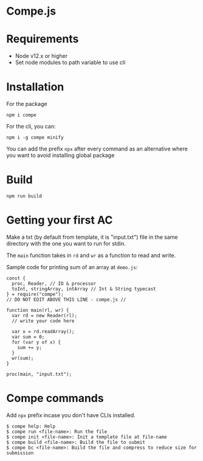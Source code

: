 # Compe.js

# Requirements
- Node v12.x or higher
- Set node modules to path variable to use cli
# Installation
For the package
```
npm i compe
```
For the cli, you can:
```
npm i -g compe minify
```
You can add the prefix `npx` after every command as an alternative where you want to avoid installing global package
# Build
```
npm run build
```
# Getting your first AC
Make a txt (by default from template, it is "input.txt") file in the same directory with the one you want to run for stdin.

The `main` function takes in `rd` and `wr` as a function to read and write.

Sample code for printing sum of an array at `demo.js`:
```
const {
  proc, Reader, // IO & processor
  toInt, stringArray, intArray // Int & String typecast
} = require("compe");
// DO NOT EDIT ABOVE THIS LINE - compe.js //

function main(rl, wr) {
  var rd = new Reader(rl);
  // write your code here

  var x = rd.readArray();
  var sum = 0;
  for (var y of x) {
    sum += y;
  }
  wr(sum);
}

proc(main, "input.txt");
```

# Compe commands
Add `npx` prefix incase you don't have CLIs installed.
```
$ compe help: Help
$ compe run <file-name>: Run the file
$ compe init <file-name>: Init a template file at file-name
$ compe build <file-name>: Build the file to submit
$ compe bc <file-name>: Build the file and compress to reduce size for submission
```
